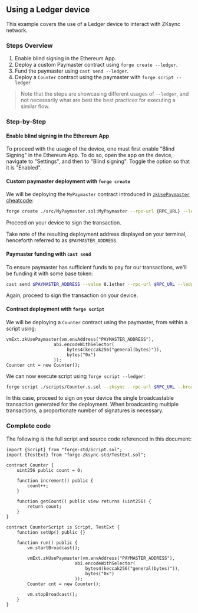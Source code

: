 ## Using a Ledger device 

This example covers the use of a Ledger device to interact with ZKsync network.

### Steps Overview

1. Enable blind signing in the Ethereum App.
2. Deploy a custom Paymaster contract using `forge create --ledger`.
3. Fund the paymaster using `cast send --ledger`.
4. Deploy a `Counter` contract using the paymaster with `forge script --ledger`

> Note that the steps are showcasing different usages of `--ledger`, and not necessarily what are best the best practices for executing a similar flow.

### Step-by-Step

#### Enable blind signing in the Ethereum App
To proceed with the usage of the device, one must first enable "Blind Signing" in the Ethereum App.
To do so, open the app on the device, navigate to "Settings", and then to "Blind signing". Toggle the option so that it is "Enabled".

#### Custom paymaster deployment with `forge create`
We will be deploying the `MyPaymaster` contract introduced in [`zkUsePaymaster` cheatcode](../../cheatcodes/zk-use-paymaster.md):

```sh
forge create ./src/MyPaymaster.sol:MyPaymaster --rpc-url {RPC_URL} --ledger --zksync
```

Proceed on your device to sign the transaction.

Take note of the resulting deployment address displayed on your terminal, henceforth referred to as `$PAYMASTER_ADDRESS`.

#### Paymaster funding with `cast send`
To ensure paymaster has sufficient funds to pay for our transactions, we'll be funding it with some base token:

```sh
cast send $PAYMASTER_ADDRESS --value 0.1ether --rpc-url $RPC_URL --ledger
```

Again, proceed to sign the transaction on your device.

#### Contract deployment with `forge script`

We will be deploying a `Counter` contract using the paymaster, from within a script using:

```
vmExt.zkUsePaymaster(vm.envAddress("PAYMASTER_ADDRESS"),
                  abi.encodeWithSelector(
                       bytes4(keccak256("general(bytes)")),
                       bytes("0x")
                  ));
Counter cnt = new Counter();
```

We can now execute script using `forge script --ledger`:
```sh
forge script ./scripts/Counter.s.sol --zksync --rpc-url $RPC_URL --broadcast --slow --ledger
```

In this case, proceed to sign on your device the single broadcastable transaction generated for the deployment.
When broadcasting multiple transactions, a proportionate number of signatures is necessary.

### Complete code

The following is the full script and source code referenced in this document:

```solidity
import {Script} from "forge-std/Script.sol";
import {TestExt} from "forge-zksync-std/TestExt.sol";

contract Counter {
    uint256 public count = 0;

    function increment() public {
        count++;
    }

    function getCount() public view returns (uint256) {
        return count;
    }
}

contract CounterScript is Script, TestExt {
    function setUp() public {}

    function run() public {
        vm.startBroadcast();

        vmExt.zkUsePaymaster(vm.envAddress("PAYMASTER_ADDRESS"),
                          abi.encodeWithSelector(
                              bytes4(keccak256("general(bytes)")),
                              bytes("0x")
                          ));
        Counter cnt = new Counter();

        vm.stopBroadcast();
    }
}
```

